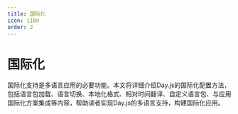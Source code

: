 ```yaml
---
title: 国际化
icon: i18n
order: 2
---
```


# 国际化

国际化支持是多语言应用的必要功能。本文将详细介绍Day.js的国际化配置方法，包括语言包加载、语言切换、本地化格式、相对时间翻译、自定义语言包、与应用国际化方案集成等内容，帮助读者实现Day.js的多语言支持，构建国际化应用。
